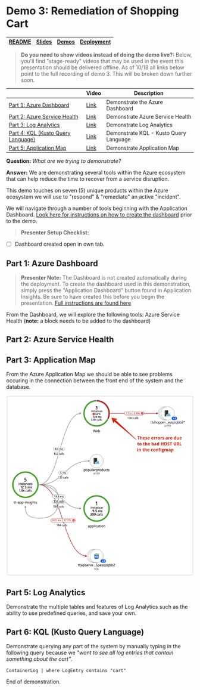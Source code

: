 # Demo 3: Remediation of Shopping Cart

| [README](/ops20/README.md) | [Slides](/ops20/slides/README.md) | [Demos](/ops20/demos/README.md) | [Deployment](/ops20/deployment/README.md) |
|--------|-------|------------|-----------|

>**Do you need to show videos instead of doing the demo live?:** Below, you'll find "stage-ready" videos that may be used in the event this presentation should be delivered offline. As of 10/18 all links below point to the full recording of demo 3. This will be broken down further soon.

|  | Video | Description
|--------|-------|-----|
| [Part 1: Azure Dashboard](#part-1-azure-dashboard) | [Link](https://https://globaleventcdn.blob.core.windows.net/assets/ops/ops20/video/demo_3_full.mp4) | Demonstrate the Azure Dashboard
| [Part 2: Azure Service Health](#part-2-azure-service-health) | [Link](https://https://globaleventcdn.blob.core.windows.net/assets/ops/ops20/video/demo_3_full.mp4) | Demonstrate Azure Service Health
| [Part 3: Log Analytics](#part-5-log-analytics) | [Link](https://https://globaleventcdn.blob.core.windows.net/assets/ops/ops20/video/demo_3_full.mp4) | Demonstrate Log Analytics
| [Part 4: KQL (Kusto Query Language)](#part-6-kql-kusto-query-language) | [Link](https://https://globaleventcdn.blob.core.windows.net/assets/ops/ops20/video/demo_3_full.mp4) | Demonstrate KQL - Kusto Query Language
| [Part 5: Application Map](#part-3-application-map) | [Link](https://https://globaleventcdn.blob.core.windows.net/assets/ops/ops20/video/demo_3_full.mp4) | Demonstrate Application Map

**Question:** *What are we trying to demonstrate?*

**Answer:** We are demonstrating several tools within the Azure ecosystem that can help reduce the time to recover from a service disruption.

This demo touches on seven (5) unique products within the Azure ecosystem we will use to "respond" & "remediate" an active "incident".

We will navigate through a number of tools beginning with the Application Dashboard. [Look here for instructions on how to create the dashboard](../../deployment/dashboard/README.md) prior to the demo.

>**Presenter Setup Checklist:**

- [ ] Dashboard created open in own tab.

## Part 1: Azure Dashboard

>**Presenter Note:** The Dashboard is not created automatically during the deployment. To create the dashboard used in this demonstration, simply press the "Application Dashboard" button found in Application Insights. Be sure to have created this before you begin the presentation. [Full instructions are found here](/deployment/dashboard/README.md)

From the Dashboard, we will explore the following tools: Azure Service Health (**note:** a block needs to be added to the dashboard)

## Part 2: Azure Service Health

## Part 3: Application Map

From the Azure Application Map we should be able to see problems occuring in the connection between the front end of the system and the database.

![](../../media/screenshots/demo03_ApplicationMap.png)

## Part 5: Log Analytics

Demonstrate the multiple tables and features of Log Analytics such as the ability to use predefined queries, and save your own.

## Part 6: KQL (Kusto Query Language)

Demonstrate querying any part of the system by manually typing in the following query because we *"want to see all log entries that contain something about the cart"*.

``` KQL
ContainerLog | where LogEntry contains "cart"
```

End of demonstration.
